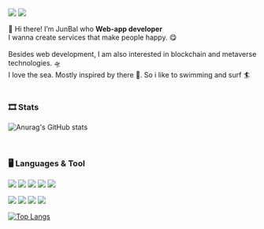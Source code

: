 <style>
#stack {
  float:left
}
</style>

<div align=left> 
  
  <br>
  
<img src="https://img.shields.io/badge/JunBal-20c997?style=flat-square&logo=Vimeo&logoColor=white"/>  <img src="https://img.shields.io/badge/oh971021@gmail.com-FF9E0F?style=flat-square&logo=Gmail&logoColor=white"/>

👋 Hi there! I’m JunBal who <b>Web-app developer</b> <br>
I wanna create services that make people happy. 😋 <br><br>
Besides web development, I am also interested in blockchain and metaverse technologies. 🛸 <br>
I love the sea. Mostly inspired by there 🌊. So i like to swimming and surf &#127940;
<br><br>

</div>

<h3>🎞 Stats</h3>

<div width="80%"> 

![Anurag's GitHub stats](https://github-readme-stats.vercel.app/api?username=oh971021&show_icons=true&theme=flag-india) 
  
</div>
  
<br>

  <h3>🖥  Languages & Tool</h3>
    
  <img src="https://img.shields.io/badge/Golang-00add8?style=flat-square&logo=Go&logoColor=white"/> <img src="https://img.shields.io/badge/Java-007396?style=flat-square&logo=Java&logoColor=white"/> <img src="https://img.shields.io/badge/HTML5-e34f26?style=flat-square&logo=HTML5&logoColor=white"/> <img src="https://img.shields.io/badge/CSS3-1572b6?style=flat-square&logo=CSS3&logoColor=white"/> <img src="https://img.shields.io/badge/JavaScript-F7DF1E?style=flat-square&logo=JavaScript&logoColor=white"/>
    
  <img src="https://img.shields.io/badge/VScode-007acc?style=flat-square&logo=Visual Studio Code&logoColor=white"/> <img src="https://img.shields.io/badge/Eclipse IDE-2c2255?style=flat-square&logo=Eclipse IDE&logoColor=white"/> <img src="https://img.shields.io/badge/Anaconda-44A833?style=flat-square&logo=Anaconda&logoColor=white"/>  <img src="https://img.shields.io/badge/GitHub-F05032?style=flat-square&logo=GitHub&logoColor=white"/>
    
  [![Top Langs](https://github-readme-stats.vercel.app/api/top-langs/?username=oh971021&layout=compact)](https://github.com/anuraghazra/github-readme-stats)
    
<!---
oh971021/oh971021 is a ✨ special ✨ repository because its `README.md` (this file) appears on your GitHub profile.
You can click the Preview link to take a look at your changes.
--->

